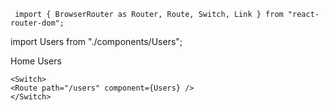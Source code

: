      import { BrowserRouter as Router, Route, Switch, Link } from "react-router-dom";
import Users from "./components/Users";
    
    
<Router>
    <div className="App">
    <Link to="/">Home</Link>
    <Link to="/users"> Users</Link>
    </div>

    <Switch>
    <Route path="/users" component={Users} />
    </Switch>
</Router>